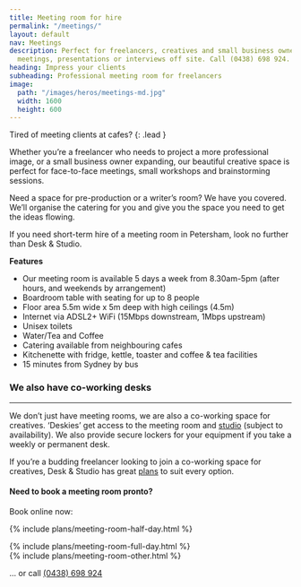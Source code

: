 ```yaml
---
title: Meeting room for hire
permalink: "/meetings/"
layout: default
nav: Meetings
description: Perfect for freelancers, creatives and small business owners hosting
  meetings, presentations or interviews off site. Call (0438) 698 924.
heading: Impress your clients
subheading: Professional meeting room for freelancers
image:
  path: "/images/heros/meetings-md.jpg"
  width: 1600
  height: 600
---
```


Tired of meeting clients at cafes?
{: .lead }

Whether you’re a freelancer who needs to project a more professional image, or a small business owner expanding, our beautiful creative space is perfect for face-to-face meetings, small workshops and brainstorming sessions.

Need a space for pre-production or a writer’s room? We have you covered. We’ll organise the catering for you and give you the space you need to get the ideas flowing.

If you need short-term hire of a meeting room in Petersham, look no further than Desk &amp; Studio.

**Features**

- Our meeting room is available 5 days a week from 8.30am-5pm (after hours, and weekends by arrangement)
- Boardroom table with seating for up to 8 people
- Floor area 5.5m wide x 5m deep with high ceilings (4.5m)
- Internet via ADSL2+ WiFi (15Mbps downstream, 1Mbps upstream)
- Unisex toilets
- Water/Tea and Coffee
- Catering available from neighbouring cafes
- Kitchenette with fridge, kettle, toaster and coffee &amp; tea facilities
- 15 minutes from Sydney by bus

### We also have co-working desks

---

We don’t just have meeting rooms, we are also a co-working space for creatives. ‘Deskies’ get access to the meeting room and [studio](/photo-studio/) (subject to availability). We also provide secure lockers for your equipment if you take a weekly or permanent desk. 

If you’re a budding freelancer looking to join a co-working space for creatives, Desk &amp; Studio has great [plans](/desks/) to suit every option.

#### Need to book a meeting room pronto?

Book online now:

<div class="card-columns">

  {% include plans/meeting-room-half-day.html %}
  <div class="column-break"></div>
  {% include plans/meeting-room-full-day.html %}
  <div class="column-break"></div>
  {% include plans/meeting-room-other.html %}

</div>

... or call [(0438) 698 924](tel:0438698924)
